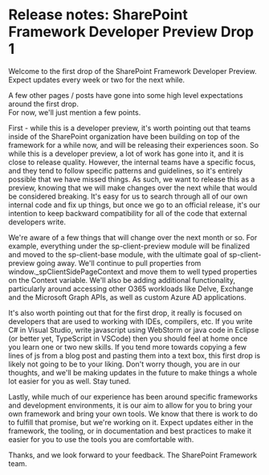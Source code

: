 # Release notes: SharePoint Framework Developer Preview Drop 1

Welcome to the first drop of the SharePoint Framework Developer Preview.  Expect updates every week or two for the next while.

A few other pages / posts have gone into some high level expectations around the first drop.  
For now, we'll just mention a few points.

First - while this is a developer preview, it's worth pointing out that teams inside of the SharePoint organization have been building on top of the framework for a while now, and will be releasing their experiences soon.  So while this is a developer preview, a lot of work has gone into it, and it is close to release quality.  However, the internal teams have a specific focus, and they tend to follow specific patterns and guidelines, so it's entirely possible that we have missed things.  As such, we want to release this as a preview, knowing that we will make changes over the next while that would be considered breaking.  It's easy for us to search through all of our own internal code and fix up things, but once we go to an official release, it's our intention to keep backward compatibility for all of the code that external developers write.

We're aware of a few things that will change over the next month or so.  For example, everything under the sp-client-preview module will be finalized and moved to the sp-client-base module, with the ultimate goal of sp-client-preview going away.  We'll continue to pull properties from window._spClientSidePageContext and move them to well typed properties on the Context variable.  We'll also be adding additional functionality, particularly around accessing other O365 workloads like Delve, Exchange and the Microsoft Graph APIs, as well as custom Azure AD applications.

It's also worth pointing out that for the first drop, it really is focused on developers that are used to working with IDEs, compilers, etc.  If you write C# in Visual Studio, write javascript using WebStorm or java code in Eclipse (or better yet, TypeScript in VSCode) then you should feel at home once you learn one or two new skills.  If you tend more towards copying a few lines of js from a blog post and pasting them into a text box, this first drop is likely not going to be to your liking.  Don't worry though, you are in our thoughts, and we'll be making updates in the future to make things a whole lot easier for you as well.  Stay tuned.

Lastly, while much of our experience has been around specific frameworks and development environments, it is our aim to allow for you to bring your own framework and bring your own tools.  We know that there is work to do to fulfill that promise, but we're working on it.  Expect updates either in the framework, the tooling, or in documentation and best practices to make it easier for you to use the tools you are comfortable with.

Thanks, and we look forward to your feedback.
The SharePoint Framework team.